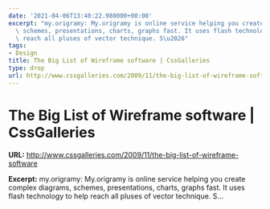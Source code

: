 ```yaml
---
date: '2021-04-06T13:40:22.980000+00:00'
excerpt: "my.origramy: My.origramy is online service helping you create complex diagrams,\
  \ schemes, presentations, charts, graphs fast. It uses flash technology to help\
  \ reach all pluses of vector technique. S\u2026"
tags:
- Design
title: The Big List of Wireframe software | CssGalleries
type: drop
url: http://www.cssgalleries.com/2009/11/the-big-list-of-wireframe-software
---
```


# The Big List of Wireframe software | CssGalleries

**URL:** http://www.cssgalleries.com/2009/11/the-big-list-of-wireframe-software

**Excerpt:** my.origramy: My.origramy is online service helping you create complex diagrams, schemes, presentations, charts, graphs fast. It uses flash technology to help reach all pluses of vector technique. S…
